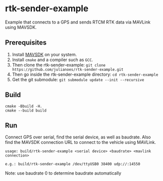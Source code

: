 # rtk-sender-example
Example that connects to a GPS and sends RTCM RTK data via MAVLink using MAVSDK.

## Prerequisites

1. Install [MAVSDK](https://github.com/mavlink/MAVSDK) on your system.
2. Install `cmake` and a compiler such as `GCC`.
3. Then clone the rtk-sender-example: `git clone https://github.com/julianoes/rtk-sender-example.git`
4. Then go inside the rtk-sender-example directory: `cd rtk-sender-example`
5. Get the git submodule: `git submodule update --init --recursive`

## Build

```
cmake -Bbuild -H.
cmake --build build
```

## Run

Connect GPS over serial, find the serial device, as well as baudrate.
Also find the MAVSDK connection URL to connect to the vehicle using MAVLink.

```
usage: build/rtk-sender-example <serial device> <baudrate> <mavlink connection>

e.g.: build/rtk-sender-example /dev/ttyUSB0 38400 udp://:14550

```
Note: use baudrate 0 to determine baudrate automatically
